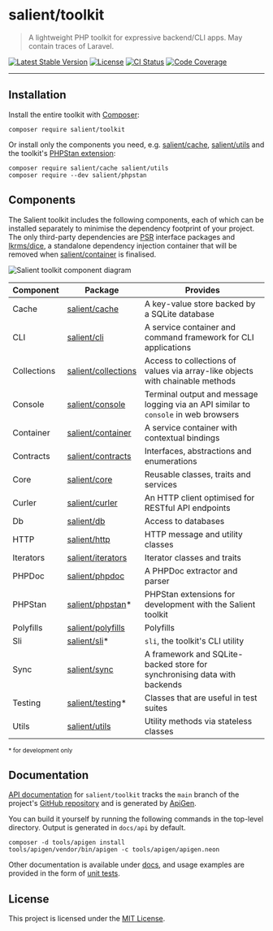 # salient/toolkit

> A lightweight PHP toolkit for expressive backend/CLI apps. May contain traces
> of Laravel.

<p>
  <a href="https://packagist.org/packages/salient/toolkit"><img src="https://poser.pugx.org/salient/toolkit/v" alt="Latest Stable Version" /></a>
  <a href="https://packagist.org/packages/salient/toolkit"><img src="https://poser.pugx.org/salient/toolkit/license" alt="License" /></a>
  <a href="https://github.com/salient-labs/toolkit/actions"><img src="https://github.com/salient-labs/toolkit/actions/workflows/ci.yml/badge.svg" alt="CI Status" /></a>
  <a href="https://codecov.io/gh/salient-labs/toolkit"><img src="https://codecov.io/gh/salient-labs/toolkit/graph/badge.svg?token=Y0l9ZeEtrI" alt="Code Coverage" /></a>
</p>

---

## Installation

Install the entire toolkit with [Composer][]:

```shell
composer require salient/toolkit
```

Or install only the components you need, e.g. [salient/cache][],
[salient/utils][] and the toolkit's [PHPStan extension][salient/phpstan]:

```shell
composer require salient/cache salient/utils
composer require --dev salient/phpstan
```

## Components

The Salient toolkit includes the following components, each of which can be
installed separately to minimise the dependency footprint of your project. The
only third-party dependencies are [PSR][] interface packages and [lkrms/dice][],
a standalone dependency injection container that will be removed when
[salient/container][] is finalised.

![Salient toolkit component diagram](images/components.svg)

| Component   | Package                 | Provides                                                                            |
| ----------- | ----------------------- | ----------------------------------------------------------------------------------- |
| Cache       | [salient/cache][]       | A key-value store backed by a SQLite database                                       |
| CLI         | [salient/cli][]         | A service container and command framework for CLI applications                      |
| Collections | [salient/collections][] | Access to collections of values via array-like objects with chainable methods       |
| Console     | [salient/console][]     | Terminal output and message logging via an API similar to `console` in web browsers |
| Container   | [salient/container][]   | A service container with contextual bindings                                        |
| Contracts   | [salient/contracts][]   | Interfaces, abstractions and enumerations                                           |
| Core        | [salient/core][]        | Reusable classes, traits and services                                               |
| Curler      | [salient/curler][]      | An HTTP client optimised for RESTful API endpoints                                  |
| Db          | [salient/db][]          | Access to databases                                                                 |
| HTTP        | [salient/http][]        | HTTP message and utility classes                                                    |
| Iterators   | [salient/iterators][]   | Iterator classes and traits                                                         |
| PHPDoc      | [salient/phpdoc][]      | A PHPDoc extractor and parser                                                       |
| PHPStan     | [salient/phpstan][]\*   | PHPStan extensions for development with the Salient toolkit                         |
| Polyfills   | [salient/polyfills][]   | Polyfills                                                                           |
| Sli         | [salient/sli][]\*       | `sli`, the toolkit's CLI utility                                                    |
| Sync        | [salient/sync][]        | A framework and SQLite-backed store for synchronising data with backends            |
| Testing     | [salient/testing][]\*   | Classes that are useful in test suites                                              |
| Utils       | [salient/utils][]       | Utility methods via stateless classes                                               |

<small>\* for development only</small>

## Documentation

[API documentation][api-docs] for `salient/toolkit` tracks the `main` branch of
the project's [GitHub repository][repo] and is generated by [ApiGen][].

You can build it yourself by running the following commands in the top-level
directory. Output is generated in `docs/api` by default.

```shell
composer -d tools/apigen install
tools/apigen/vendor/bin/apigen -c tools/apigen/apigen.neon
```

Other documentation is available under [docs][], and usage examples are provided
in the form of [unit tests][tests].

## License

This project is licensed under the [MIT License][].

[api-docs]: https://salient-labs.github.io/toolkit/
[ApiGen]: https://github.com/ApiGen/ApiGen
[Composer]: https://getcomposer.org/
[docs]: docs/
[lkrms/dice]: https://packagist.org/packages/lkrms/dice
[MIT License]: LICENSE
[PSR]: https://www.php-fig.org/psr/
[repo]: https://github.com/salient-labs/toolkit
[salient/cache]: https://packagist.org/packages/salient/cache
[salient/cli]: https://packagist.org/packages/salient/cli
[salient/collections]: https://packagist.org/packages/salient/collections
[salient/console]: https://packagist.org/packages/salient/console
[salient/container]: https://packagist.org/packages/salient/container
[salient/contracts]: https://packagist.org/packages/salient/contracts
[salient/core]: https://packagist.org/packages/salient/core
[salient/curler]: https://packagist.org/packages/salient/curler
[salient/db]: https://packagist.org/packages/salient/db
[salient/http]: https://packagist.org/packages/salient/http
[salient/iterators]: https://packagist.org/packages/salient/iterators
[salient/phpdoc]: https://packagist.org/packages/salient/phpdoc
[salient/phpstan]: https://packagist.org/packages/salient/phpstan
[salient/polyfills]: https://packagist.org/packages/salient/polyfills
[salient/sli]: https://packagist.org/packages/salient/sli
[salient/sync]: https://packagist.org/packages/salient/sync
[salient/testing]: https://packagist.org/packages/salient/testing
[salient/utils]: https://packagist.org/packages/salient/utils
[tests]: tests/unit/
